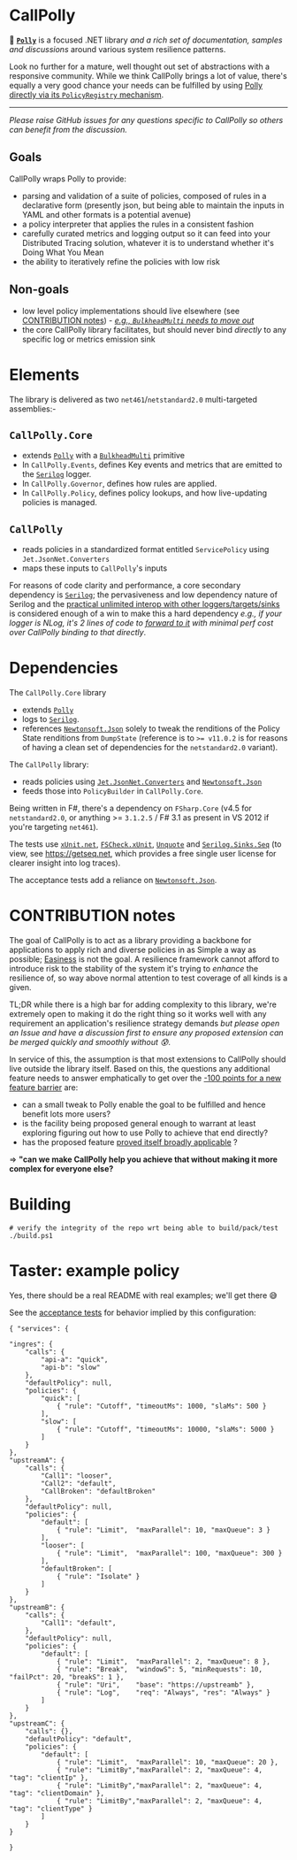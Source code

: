 # CallPolly

:raised_hands: [**`Polly`**](https://github.com/App-vNext/Polly) is a focused .NET library _and a rich set of documentation, samples and discussions_ around various system resilience patterns.

Look no further for a mature, well thought out set of abstractions with a responsive community. While we think CallPolly brings a lot of value, there's equally a very good chance your needs can be fulfilled by using [Polly directly via its `PolicyRegistry` mechanism](https://github.com/App-vNext/Polly/wiki/PolicyRegistry).

----

_Please raise GitHub issues for any questions specific to CallPolly so others can benefit from the discussion._

## Goals

CallPolly wraps Polly to provide:
- parsing and validation of a suite of policies, composed of rules in a declarative form (presently json, but being able to maintain the inputs in YAML and other formats is a potential avenue)
- a policy interpreter that applies the rules in a consistent fashion
- carefully curated metrics and logging output so it can feed into your Distributed Tracing solution, whatever it is to understand whether it's Doing What You Mean
- the ability to iteratively refine the policies with low risk

## Non-goals

- low level policy implementations should live elsewhere (see [CONTRIBUTION notes](#contribution-notes)) - _[e.g., `BulkheadMulti` needs to move out](https://github.com/App-vNext/Polly/issues/507)_
- the core CallPolly library facilitates, but should never bind _directly_ to any specific log or metrics emission sink

# Elements

The library is delivered as two `net461`/`netstandard2.0` multi-targeted assemblies:-

## `CallPolly.Core`
- extends [`Polly`](https://github.com/App-vNext/Polly) with a [`BulkheadMulti`](https://github.com/jet/CallPolly/blob/master/src/CallPolly.Core/BulkheadMulti.fs) primitive
- In `CallPolly.Events`, defines Key events and metrics that are emitted to the [`Serilog`](https://github.com/serilog/serilog) logger.
- In `CallPolly.Governor`, defines how rules are applied.
- In `CallPolly.Policy`, defines policy lookups, and how live-updating policies is managed.

## `CallPolly`

- reads policies in a standardized format entitled `ServicePolicy` using `Jet.JsonNet.Converters`
- maps these inputs to `CallPolly`'s inputs

For reasons of code clarity and performance, a core secondary dependency is [`Serilog`](https://github.com/serilog/serilog); the pervasiveness and low dependency nature of Serilog and the [practical unlimited interop with other loggers/targets/sinks](https://github.com/serilog/serilog/wiki/Provided-Sinks) is considered enough of a win to make this a hard dependency _e.g., if your logger is NLog, it's 2 lines of code to [forward to it](https://www.nuget.org/packages/serilog.sinks.nlog) with minimal perf cost over CallPolly binding to that directly_.

# Dependencies

The `CallPolly.Core` library
- extends [`Polly`](https://github.com/App-vNext/Polly) 
- logs to [`Serilog`](https://github.com/serilog/serilog).
- references [`Newtonsoft.Json`](https://github.com/JamesNK/Newtonsoft.Json) solely to tweak the renditions of the Policy State renditions from `DumpState` (reference is to `>= v11.0.2` is for reasons of having a clean set of dependencies for the `netstandard2.0` variant).

The `CallPolly` library:
- reads policies using [`Jet.JsonNet.Converters`](https://github.com/jet/Jet.JsonNet.Converters) and [`Newtonsoft.Json`](https://github.com/JamesNK/Newtonsoft.Json)
- feeds those into `PolicyBuilder` in `CallPolly.Core`.

Being written in F#, there's a dependency on `FSharp.Core` (v4.5 for `netstandard2.0`, or anything >= `3.1.2.5` / F# 3.1 as present in VS 2012 if you're targeting `net461`).

The tests use [`xUnit.net`](https://github.com/xunit/xunit), [`FSCheck.xUnit`](https://github.com/fscheck/FsCheck), [`Unquote`](https://github.com/SwensenSoftware/unquote) and [`Serilog.Sinks.Seq`](https://github.com/serilog/serilog-sinks-seq) (to view, see https://getseq.net, which provides a free single user license for clearer insight into log traces).

The acceptance tests add a reliance on [`Newtonsoft.Json`](https://github.com/JamesNK/Newtonsoft.Json).

# CONTRIBUTION notes

The goal of CallPolly is to act as a library providing a backbone for applications to apply rich and diverse policies in as Simple a way as possible; [Easiness](https://www.infoq.com/presentations/Simple-Made-Easy) is not the goal. A resilience framework cannot afford to introduce risk to the stability of the system it's trying to _enhance_ the resilience of, so way above normal attention to test coverage of all kinds is a given.

TL;DR while there is a high bar for adding complexity to this library, we're extremely open to making it do the right thing so it works well with any requirement an application's resilience strategy demands _but please open an Issue and have a discussion first to ensure any proposed extension can be merged quickly and smoothly without 😰_.

In service of this, the assumption is that most extensions to CallPolly should live outside the library itself. Based on this, the questions any additional feature needs to answer emphatically to get over the [-100 points for a new feature barrier](https://technet.microsoft.com/en-us/library/dn167709.aspx?f=255&MSPPError=-2147217396) are:
- can a small tweak to Polly enable the goal to be fulfilled and hence benefit lots more users?
- is the facility being proposed general enough to warrant at least exploring figuring out how to use Polly to achieve that end directly?
- has the proposed feature [proved itself broadly applicable](https://en.wikipedia.org/wiki/Rule_of_three_(computer_programming)) ?

=> **"can we make CallPolly help you achieve that without making it more complex for everyone else?**

# Building
 ```
# verify the integrity of the repo wrt being able to build/pack/test
./build.ps1
```

# Taster: example policy

Yes, there should be a real README with real examples; we'll get there :sweat_smile:

See the [acceptance tests](https://github.com/jet/CallPolly/blob/master/tests/CallPolly.Acceptance/Scenarios.fs) for behavior implied by this configuration:
```
{ "services": {

"ingres": {
    "calls": {
        "api-a": "quick",
        "api-b": "slow"
    },
    "defaultPolicy": null,
    "policies": {
        "quick": [
            { "rule": "Cutoff", "timeoutMs": 1000, "slaMs": 500 }
        ],
        "slow": [
            { "rule": "Cutoff", "timeoutMs": 10000, "slaMs": 5000 }
        ]
    }
},
"upstreamA": {
    "calls": {
        "Call1": "looser",
        "Call2": "default",
        "CallBroken": "defaultBroken"
    },
    "defaultPolicy": null,
    "policies": {
        "default": [
            { "rule": "Limit",  "maxParallel": 10, "maxQueue": 3 }
        ],
        "looser": [
            { "rule": "Limit",  "maxParallel": 100, "maxQueue": 300 }
        ],
        "defaultBroken": [
            { "rule": "Isolate" }
        ]
    }
},
"upstreamB": {
    "calls": {
        "Call1": "default",
    },
    "defaultPolicy": null,
    "policies": {
        "default": [
            { "rule": "Limit",  "maxParallel": 2, "maxQueue": 8 },
            { "rule": "Break",  "windowS": 5, "minRequests": 10, "failPct": 20, "breakS": 1 },
            { "rule": "Uri",    "base": "https://upstreamb" },
            { "rule": "Log",    "req": "Always", "res": "Always" }
        ]
    }
},
"upstreamC": {
    "calls": {},
    "defaultPolicy": "default",
    "policies": {
        "default": [
            { "rule": "Limit",  "maxParallel": 10, "maxQueue": 20 },
            { "rule": "LimitBy","maxParallel": 2, "maxQueue": 4, "tag": "clientIp" },
            { "rule": "LimitBy","maxParallel": 2, "maxQueue": 4, "tag": "clientDomain" },
            { "rule": "LimitBy","maxParallel": 2, "maxQueue": 4, "tag": "clientType" }
        ]
    }
}

}
```